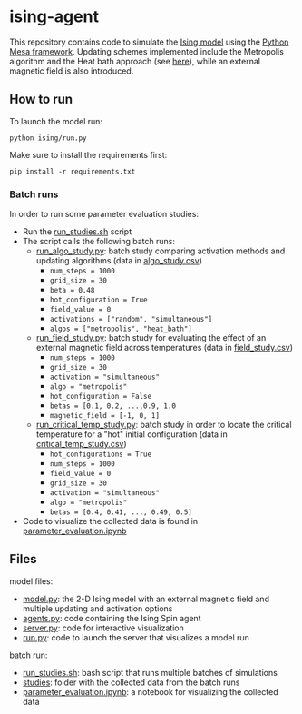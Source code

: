 # ising-agent
This repository contains code to simulate the [Ising model](https://stanford.edu/~jeffjar/statmech/intro4.html) using the [Python Mesa framework](https://mesa.readthedocs.io/en/stable/).
Updating schemes implemented include the Metropolis algorithm and the Heat bath approach (see [here](https://courses.physics.illinois.edu/phys498cmp/sp2022/Ising/IsingModel.html)), while an external magnetic field is also introduced.


## How to run
To launch the model run:

```
python ising/run.py
```
Make sure to install the requirements first:
```
pip install -r requirements.txt
```
### Batch runs
In order to run some parameter evaluation studies:
- Run the [run_studies.sh](run_studies.sh) script 
- The script calls the following batch runs:
  - [run_algo_study.py](run_algo_study.py): batch study comparing activation methods and updating algorithms (data in [algo_study.csv](studies/algo_study.csv))
    - `num_steps = 1000`
    - `grid_size = 30`
    - `beta = 0.48`
    - `hot_configuration = True`
    - `field_value = 0`
    - `activations = ["random", "simultaneous"]`
    - `algos = ["metropolis", "heat_bath"]`
  - [run_field_study.py](run_field_study.py): batch study for evaluating the effect of an external magnetic field across temperatures (data in [field_study.csv](studies/field_study.csv)) 
    - `num_steps = 1000`
    - `grid_size = 30`
    - `activation = "simultaneous"`
    - `algo = "metropolis"`
    - `hot_configuration = False`
    - `betas = [0.1, 0.2, ...,0.9, 1.0`
    - `magnetic_field = [-1, 0, 1]`
  - [run_critical_temp_study.py](run_critical_temp_study.py): batch study in order to locate the critical temperature for a "hot" initial configuration (data in [critical_temp_study.csv](studies/critical_temp_study.csv))
    - `hot_configurations = True`
    - `num_steps = 1000`
    - `field_value = 0`
    - `grid_size = 30`
    - `activation = "simultaneous"`
    - `algo = "metropolis"`
    - `betas = [0.4, 0.41, ..., 0.49, 0.5]`
- Code to visualize the collected data is found in [parameter_evaluation.ipynb](parameter_evaluation.ipynb)

## Files

model files:
- [model.py](ising_mod/model.py): the 2-D Ising model with an external magnetic field and multiple updating and activation options
- [agents.py](ising_mod/agents.py): code containing the Ising Spin agent 
- [server.py](ising_mod/server.py): code for interactive visualization
- [run.py](ising_mod/run.py): code to launch the server that visualizes a model run

batch run:
- [run_studies.sh](run_studies.sh): bash script that runs multiple batches of simulations
- [studies](studies): folder with the collected data from the batch runs
- [parameter_evaluation.ipynb](parameter_evaluation.ipynb): a notebook for visualizing the collected data


